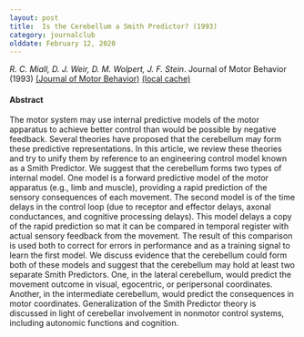 ```yaml
---
layout: post
title:  Is the Cerebellum a Smith Predictor? (1993)
category: journalclub
olddate: February 12, 2020
---
```


*R. C. Miall, D. J. Weir, D. M. Wolpert, J. F. Stein*. Journal of Motor Behavior (1993)
[(Journal of Motor Behavior)](http://www.tandfonline.com/doi/abs/10.1080/00222895.1993.9942050)
[(local cache)]({{site.url}}/journalclub/JCpapers/MiallCerebellum93.pdf)

#### Abstract
The motor system may use internal predictive models of the motor apparatus to achieve better control than would be possible by negative feedback. Several theories have proposed that the cerebellum may form these predictive representations. In this article, we review these theories and try to unify them by reference to an engineering control model known as a Smith Predictor. We suggest that the cerebellum forms two types of internal model. One model is a forward predictive model of the motor apparatus (e.g., limb and muscle), providing a rapid prediction of the sensory consequences of each movement. The second model is of the time delays in the control loop (due to receptor and effector delays, axonal conductances, and cognitive processing delays). This model delays a copy of the rapid prediction so mat it can be compared in temporal register with actual sensory feedback from the movement. The result of this comparison is used both to correct for errors in performance and as a training signal to learn the first model. We discuss evidence that the cerebellum could form both of these models and suggest that the cerebellum may hold at least two separate Smith Predictors. One, in the lateral cerebellum, would predict the movement outcome in visual, egocentric, or peripersonal coordinates. Another, in the intermediate cerebellum, would predict the consequences in motor coordinates. Generalization of the Smith Predictor theory is discussed in light of cerebellar involvement in nonmotor control systems, including autonomic functions and cognition.
